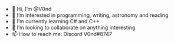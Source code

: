 - 👋 Hi, I’m @V0nd
- 👀 I’m interested in programming, writing, astronomy and reading
- 🌱 I’m currently learning C# and C++
- 💞️ I’m looking to collaborate on anything interesting
- 📫 How to reach me: Discord V0nd#8747

<!---
V0nd/V0nd is a ✨ special ✨ repository because its `README.md` (this file) appears on your GitHub profile.
You can click the Preview link to take a look at your changes.
--->
